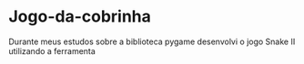 # Jogo-da-cobrinha

Durante meus estudos sobre a biblioteca pygame desenvolvi o jogo Snake II utilizando a ferramenta 
